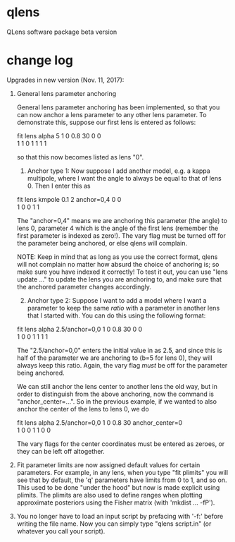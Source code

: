 # qlens
QLens software package beta version

# change log

Upgrades in new version (Nov. 11, 2017):

1. General lens parameter anchoring

	General lens parameter anchoring has been implemented, so that you can now anchor a lens parameter to any other lens parameter. To demonstrate this, suppose our first lens is entered as follows:

	fit lens alpha 5 1 0 0.8 30 0 0  
	1 1 0 1 1 1 1

	so that this now becomes listed as lens "0".

	1. Anchor type 1: Now suppose I add another model, e.g. a kappa multipole, where I want the angle to always be equal to that of lens 0. Then I enter this as

	  fit lens kmpole 0.1 2 anchor=0,4 0 0  
	  1 0 0 1 1

	  The "anchor=0,4" means we are anchoring this parameter (the angle) to lens 0, parameter 4 which is the angle of the first lens (remember the first parameter is indexed as zero!). The vary flag must be turned off for the parameter being anchored, or else qlens will complain.

	  NOTE: Keep in mind that as long as you use the correct format, qlens will not complain no matter how absurd the choice of anchoring is; so make sure you have indexed it correctly! To test it out, you can use "lens update ..." to update the lens you are anchoring to, and make sure that the anchored parameter changes accordingly.

	2. Anchor type 2: Suppose I want to add a model where I want a parameter to keep the same *ratio* with a parameter in another lens that I started with. You can do this using the following format:

	  fit lens alpha 2.5/anchor=0,0 1 0 0.8 30 0 0  
	  1 0 0 1 1 1 1

	  The "2.5/anchor=0,0" enters the initial value in as 2.5, and since this is half of the parameter we are anchoring to (b=5 for lens 0), they will always keep this ratio. Again, the vary flag *must* be off for the parameter being anchored.

	We can still anchor the lens center to another lens the old way, but in order to distinguish from the above anchoring, now the command is "anchor\_center=...". So in the previous example, if we wanted to also anchor the center of the lens to lens 0, we do

	fit lens alpha 2.5/anchor=0,0 1 0 0.8 30 anchor\_center=0  
	1 0 0 1 1 0 0

	The vary flags for the center coordinates must be entered as zeroes, or they can be left off altogether.

2. Fit parameter limits are now assigned default values for certain parameters. For example, in any lens, when you type "fit plimits" you will see that by default, the 'q' parameters have limits from 0 to 1, and so on. This used to be done "under the hood" but now is made explicit using plimits. The plimits are also used to define ranges when plotting approximate posteriors using the Fisher matrix (with 'mkdist ... -fP').

3. You no longer have to load an input script by prefacing with '-f:' before writing the file name. Now you can simply type "qlens script.in" (or whatever you call your script).
